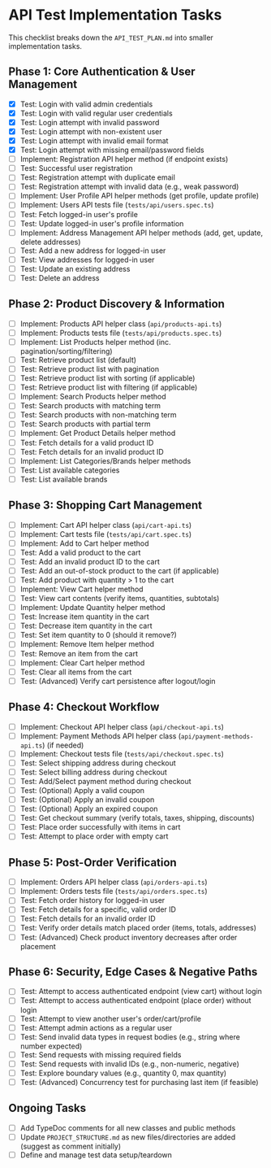 # API Test Implementation Tasks

This checklist breaks down the `API_TEST_PLAN.md` into smaller implementation tasks.

## Phase 1: Core Authentication & User Management

- [x] Test: Login with valid admin credentials
- [x] Test: Login with valid regular user credentials
- [x] Test: Login attempt with invalid password
- [x] Test: Login attempt with non-existent user
- [x] Test: Login attempt with invalid email format
- [x] Test: Login attempt with missing email/password fields
- [ ] Implement: Registration API helper method (if endpoint exists)
- [ ] Test: Successful user registration
- [ ] Test: Registration attempt with duplicate email
- [ ] Test: Registration attempt with invalid data (e.g., weak password)
- [ ] Implement: User Profile API helper methods (get profile, update profile)
- [ ] Implement: Users API tests file (`tests/api/users.spec.ts`)
- [ ] Test: Fetch logged-in user's profile
- [ ] Test: Update logged-in user's profile information
- [ ] Implement: Address Management API helper methods (add, get, update, delete addresses)
- [ ] Test: Add a new address for logged-in user
- [ ] Test: View addresses for logged-in user
- [ ] Test: Update an existing address
- [ ] Test: Delete an address

## Phase 2: Product Discovery & Information

- [ ] Implement: Products API helper class (`api/products-api.ts`)
- [ ] Implement: Products tests file (`tests/api/products.spec.ts`)
- [ ] Implement: List Products helper method (inc. pagination/sorting/filtering)
- [ ] Test: Retrieve product list (default)
- [ ] Test: Retrieve product list with pagination
- [ ] Test: Retrieve product list with sorting (if applicable)
- [ ] Test: Retrieve product list with filtering (if applicable)
- [ ] Implement: Search Products helper method
- [ ] Test: Search products with matching term
- [ ] Test: Search products with non-matching term
- [ ] Test: Search products with partial term
- [ ] Implement: Get Product Details helper method
- [ ] Test: Fetch details for a valid product ID
- [ ] Test: Fetch details for an invalid product ID
- [ ] Implement: List Categories/Brands helper methods
- [ ] Test: List available categories
- [ ] Test: List available brands

## Phase 3: Shopping Cart Management

- [ ] Implement: Cart API helper class (`api/cart-api.ts`)
- [ ] Implement: Cart tests file (`tests/api/cart.spec.ts`)
- [ ] Implement: Add to Cart helper method
- [ ] Test: Add a valid product to the cart
- [ ] Test: Add an invalid product ID to the cart
- [ ] Test: Add an out-of-stock product to the cart (if applicable)
- [ ] Test: Add product with quantity > 1 to the cart
- [ ] Implement: View Cart helper method
- [ ] Test: View cart contents (verify items, quantities, subtotals)
- [ ] Implement: Update Quantity helper method
- [ ] Test: Increase item quantity in the cart
- [ ] Test: Decrease item quantity in the cart
- [ ] Test: Set item quantity to 0 (should it remove?)
- [ ] Implement: Remove Item helper method
- [ ] Test: Remove an item from the cart
- [ ] Implement: Clear Cart helper method
- [ ] Test: Clear all items from the cart
- [ ] Test: (Advanced) Verify cart persistence after logout/login

## Phase 4: Checkout Workflow

- [ ] Implement: Checkout API helper class (`api/checkout-api.ts`)
- [ ] Implement: Payment Methods API helper class (`api/payment-methods-api.ts`) (if needed)
- [ ] Implement: Checkout tests file (`tests/api/checkout.spec.ts`)
- [ ] Test: Select shipping address during checkout
- [ ] Test: Select billing address during checkout
- [ ] Test: Add/Select payment method during checkout
- [ ] Test: (Optional) Apply a valid coupon
- [ ] Test: (Optional) Apply an invalid coupon
- [ ] Test: (Optional) Apply an expired coupon
- [ ] Test: Get checkout summary (verify totals, taxes, shipping, discounts)
- [ ] Test: Place order successfully with items in cart
- [ ] Test: Attempt to place order with empty cart

## Phase 5: Post-Order Verification

- [ ] Implement: Orders API helper class (`api/orders-api.ts`)
- [ ] Implement: Orders tests file (`tests/api/orders.spec.ts`)
- [ ] Test: Fetch order history for logged-in user
- [ ] Test: Fetch details for a specific, valid order ID
- [ ] Test: Fetch details for an invalid order ID
- [ ] Test: Verify order details match placed order (items, totals, addresses)
- [ ] Test: (Advanced) Check product inventory decreases after order placement

## Phase 6: Security, Edge Cases & Negative Paths

- [ ] Test: Attempt to access authenticated endpoint (view cart) without login
- [ ] Test: Attempt to access authenticated endpoint (place order) without login
- [ ] Test: Attempt to view another user's order/cart/profile
- [ ] Test: Attempt admin actions as a regular user
- [ ] Test: Send invalid data types in request bodies (e.g., string where number expected)
- [ ] Test: Send requests with missing required fields
- [ ] Test: Send requests with invalid IDs (e.g., non-numeric, negative)
- [ ] Test: Explore boundary values (e.g., quantity 0, max quantity)
- [ ] Test: (Advanced) Concurrency test for purchasing last item (if feasible)

## Ongoing Tasks

- [ ] Add TypeDoc comments for all new classes and public methods
- [ ] Update `PROJECT_STRUCTURE.md` as new files/directories are added (suggest as comment initially)
- [ ] Define and manage test data setup/teardown
